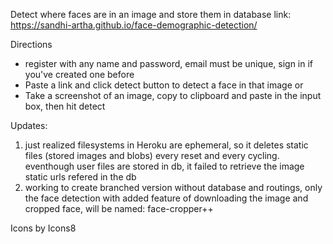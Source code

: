 Detect where faces are in an image and store them in database
link: https://sandhi-artha.github.io/face-demographic-detection/

Directions
 - register with any name and password, email must be unique, sign in if you've created one before
 - Paste a link and click detect button to detect a face in that image
 or
 - Take a screenshot of an image, copy to clipboard and paste in the input box, then hit detect

Updates:
1. just realized filesystems in Heroku are ephemeral, so it deletes static files (stored images and blobs) every reset and every cycling. eventhough user files are stored in db, it failed to retrieve the image static urls refered in the db
2. working to create branched version without database and routings, only the face detection with added feature of downloading the image and cropped face, will be named: face-cropper++

Icons by Icons8
